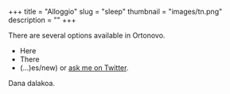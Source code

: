 +++
title = "Alloggio"
slug = "sleep"
thumbnail = "images/tn.png"
description = ""
+++

There are several options available in Ortonovo.

* Here
* There
* (...)es/new) or [ask me on Twitter](https://twitter.com/naro143).

Dana dalakoa.